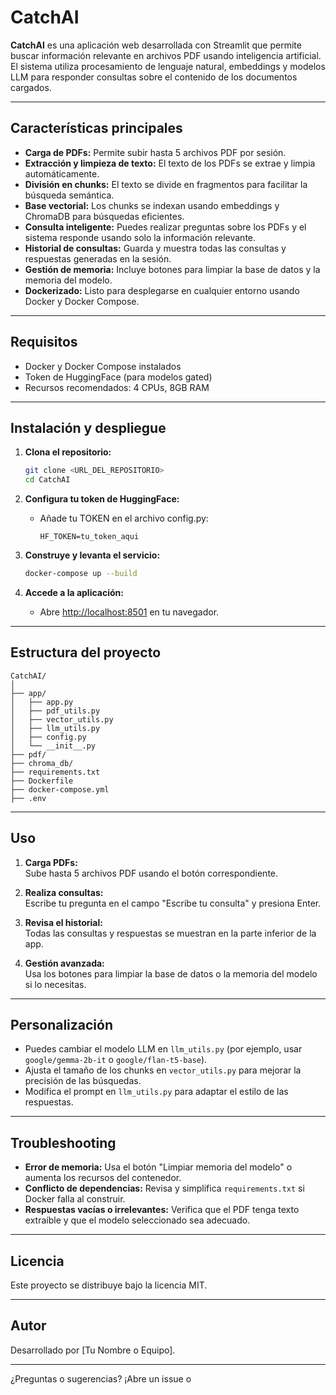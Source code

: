 # CatchAI

**CatchAI** es una aplicación web desarrollada con Streamlit que permite buscar información relevante en archivos PDF usando inteligencia artificial. El sistema utiliza procesamiento de lenguaje natural, embeddings y modelos LLM para responder consultas sobre el contenido de los documentos cargados.

---

## Características principales

- **Carga de PDFs:** Permite subir hasta 5 archivos PDF por sesión.
- **Extracción y limpieza de texto:** El texto de los PDFs se extrae y limpia automáticamente.
- **División en chunks:** El texto se divide en fragmentos para facilitar la búsqueda semántica.
- **Base vectorial:** Los chunks se indexan usando embeddings y ChromaDB para búsquedas eficientes.
- **Consulta inteligente:** Puedes realizar preguntas sobre los PDFs y el sistema responde usando solo la información relevante.
- **Historial de consultas:** Guarda y muestra todas las consultas y respuestas generadas en la sesión.
- **Gestión de memoria:** Incluye botones para limpiar la base de datos y la memoria del modelo.
- **Dockerizado:** Listo para desplegarse en cualquier entorno usando Docker y Docker Compose.

---

## Requisitos

- Docker y Docker Compose instalados
- Token de HuggingFace (para modelos gated)
- Recursos recomendados: 4 CPUs, 8GB RAM

---

## Instalación y despliegue

1. **Clona el repositorio:**
   ```bash
   git clone <URL_DEL_REPOSITORIO>
   cd CatchAI
   ```

2. **Configura tu token de HuggingFace:**
   - Añade tu TOKEN en el archivo config.py:
     ```
     HF_TOKEN=tu_token_aqui
     ```

3. **Construye y levanta el servicio:**
   ```bash
   docker-compose up --build
   ```

4. **Accede a la aplicación:**
   - Abre [http://localhost:8501](http://localhost:8501) en tu navegador.

---

## Estructura del proyecto

```
CatchAI/
│
├── app/
│   ├── app.py
│   ├── pdf_utils.py
│   ├── vector_utils.py
│   ├── llm_utils.py
│   ├── config.py
│   └── __init__.py
├── pdf/
├── chroma_db/
├── requirements.txt
├── Dockerfile
├── docker-compose.yml
├── .env
```

---

## Uso

1. **Carga PDFs:**  
   Sube hasta 5 archivos PDF usando el botón correspondiente.

2. **Realiza consultas:**  
   Escribe tu pregunta en el campo "Escribe tu consulta" y presiona Enter.

3. **Revisa el historial:**  
   Todas las consultas y respuestas se muestran en la parte inferior de la app.

4. **Gestión avanzada:**  
   Usa los botones para limpiar la base de datos o la memoria del modelo si lo necesitas.

---

## Personalización

- Puedes cambiar el modelo LLM en `llm_utils.py` (por ejemplo, usar `google/gemma-2b-it` o `google/flan-t5-base`).
- Ajusta el tamaño de los chunks en `vector_utils.py` para mejorar la precisión de las búsquedas.
- Modifica el prompt en `llm_utils.py` para adaptar el estilo de las respuestas.

---

## Troubleshooting

- **Error de memoria:** Usa el botón "Limpiar memoria del modelo" o aumenta los recursos del contenedor.
- **Conflicto de dependencias:** Revisa y simplifica `requirements.txt` si Docker falla al construir.
- **Respuestas vacías o irrelevantes:** Verifica que el PDF tenga texto extraíble y que el modelo seleccionado sea adecuado.

---

## Licencia

Este proyecto se distribuye bajo la licencia MIT.

---

## Autor

Desarrollado por [Tu Nombre o Equipo].

---

¿Preguntas o sugerencias? ¡Abre un issue o

